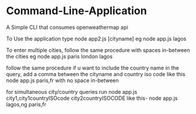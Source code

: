 # Command-Line-Application

A Simple CLI that consumes openweathermap api

To Use the application type node app2.js [cityname] eg node app.js lagos

To enter multiple cities, follow the same procedure with spaces in-between the cities eg node app.js paris london lagos

follow the same procedure if u want to include the country name in the query, add a comma between the cityname and country iso code like this
	node app.js paris,fr with no space in-between

for simultaneous city/country queries run node app.js city1,city1countryISOcode city2countryISOCODE like this-
	node app.js lagos,ng paris,fr
